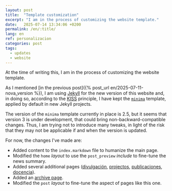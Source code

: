 ```yaml
---
layout: post
title:  "Template customization"
excerpt: "I am in the process of customizing the website template."
date:   2025-07-14 13:34:06 +0200
permalink: /en/:title/
lang: en
ref: personalizacion
categories: post
tags:
  - updates
  - website
---
```

At the time of writing this, I am in the process of customizing the website template.

As I mentioned [in the previous post]({% post_url en/2025-07-11-nova_version %}), I am using [Jekyll][jekyll] for the new version of this website and, in doing so, according to the [KISS](https://pt.wikipedia.org/wiki/Princ%C3%ADpio_KISS) principle, I have kept the [`minima`][minima] template,  applied by default in new Jekyll projects.

The version of the `minima` template currently in place is 2.5, but it seems that version 3 is under development, that could bring non-backward-compatible changes. Thus, I am trying not to introduce many tweaks, in light of the risk that they may not be applicable if and when the version is updated.

For now, the changes I've made are:

- Added content to the `index.markdown` file to humanize the main page.
- Modified the `home` _layout_ to use the `post_preview` _include_ to fine-tune the news summary.
- Added several additional pages ([divulgación](/divulgación), [projectos](/projectos), [publicaciones](/publicaciones), [docencia](/docencia)).
- Added an [archive page](/archives/index).
- Modified the `post` _layout_ to fine-tune the aspect of pages like this one.

[jekyll]: https://jekyllrb.com/docs/home
[minima]: https://github.com/jekyll/minima
